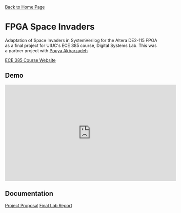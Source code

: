 [Back to Home Page](README.md)
# FPGA Space Invaders
Adaptation of Space Invaders in SystemVerilog for the Altera DE2-115 FPGA as a final project for UIUC's ECE 385 course, Digital Systems Lab. 
This was a partner project with [Pouya Akbarzadeh](https://github.com/OfficialPouya)

[ECE 385 Course Website](https://ece.illinois.edu/academics/courses/ECE385)


## Demo

<iframe width="560" height="315" src="https://www.youtube.com/embed/cysRJn-WV2o" title="YouTube video player" frameborder="0" allow="accelerometer; autoplay; clipboard-write; encrypted-media; gyroscope; picture-in-picture" allowfullscreen></iframe>

## Documentation
[Project Proposal](FPGA-space-invaders/FPGA_Space_Invaders_Project_Proposal.pdf)
[Final Lab Report](FPGA-space-invaders/FPGA_Space_Invaders_Final_Report.pdf)
